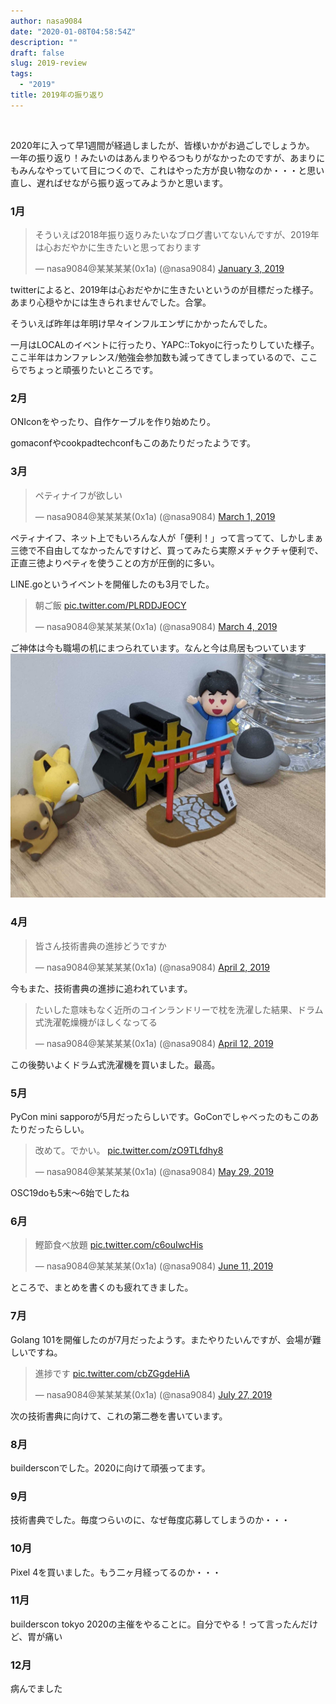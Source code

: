 ```yaml
---
author: nasa9084
date: "2020-01-08T04:58:54Z"
description: ""
draft: false
slug: 2019-review
tags:
  - "2019"
title: 2019年の振り返り
---
```



‌

2020年に入って早1週間が経過しましたが、皆様いかがお過ごしでしょうか。 一年の振り返り！みたいのはあんまりやるつもりがなかったのですが、あまりにもみんなやっていて目につくので、これはやった方が良い物なのか・・・と思い直し、遅ればせながら振り返ってみようかと思います。

### 1月

<blockquote class="twitter-tweet"><p lang="ja" dir="ltr">そういえば2018年振り返りみたいなブログ書いてないんですが、2019年は心おだやかに生きたいと思っております</p>&mdash; nasa9084@某某某某(0x1a) (@nasa9084) <a href="https://twitter.com/nasa9084/status/1080869672818335744?ref_src=twsrc%5Etfw">January 3, 2019</a></blockquote>
<script async src="https://platform.twitter.com/widgets.js" charset="utf-8"></script>

twitterによると、2019年は心おだやかに生きたいというのが目標だった様子。あまり心穏やかには生きられませんでした。合掌。

そういえば昨年は年明け早々インフルエンザにかかったんでした。

一月はLOCALのイベントに行ったり、YAPC::Tokyoに行ったりしていた様子。ここ半年はカンファレンス/勉強会参加数も減ってきてしまっているので、ここらでちょっと頑張りたいところです。

### 2月

ONIconをやったり、自作ケーブルを作り始めたり。

gomaconfやcookpadtechconfもこのあたりだったようです。

### 3月

<blockquote class="twitter-tweet"><p lang="ja" dir="ltr">ペティナイフが欲しい</p>&mdash; nasa9084@某某某某(0x1a) (@nasa9084) <a href="https://twitter.com/nasa9084/status/1101339768116281344?ref_src=twsrc%5Etfw">March 1, 2019</a></blockquote>
<script async src="https://platform.twitter.com/widgets.js" charset="utf-8"></script>

ペティナイフ、ネット上でもいろんな人が「便利！」って言ってて、しかしまぁ三徳で不自由してなかったんですけど、買ってみたら実際メチャクチャ便利で、正直三徳よりペティを使うことの方が圧倒的に多い。

LINE.goというイベントを開催したのも3月でした。

<blockquote class="twitter-tweet"><p lang="ja" dir="ltr">朝ご飯 <a href="https://t.co/PLRDDJEOCY">pic.twitter.com/PLRDDJEOCY</a></p>&mdash; nasa9084@某某某某(0x1a) (@nasa9084) <a href="https://twitter.com/nasa9084/status/1102716831599484928?ref_src=twsrc%5Etfw">March 4, 2019</a></blockquote>
<script async src="https://platform.twitter.com/widgets.js" charset="utf-8"></script>

ご神体は今も職場の机にまつられています。なんと今は鳥居もついています
![IMG_20200108_133705](images/IMG_20200108_133705.jpg)

### 4月

<blockquote class="twitter-tweet"><p lang="ja" dir="ltr">皆さん技術書典の進捗どうですか</p>&mdash; nasa9084@某某某某(0x1a) (@nasa9084) <a href="https://twitter.com/nasa9084/status/1112944814541070337?ref_src=twsrc%5Etfw">April 2, 2019</a></blockquote>
<script async src="https://platform.twitter.com/widgets.js" charset="utf-8"></script>

今もまた、技術書典の進捗に追われています。

<blockquote class="twitter-tweet"><p lang="ja" dir="ltr">たいした意味もなく近所のコインランドリーで枕を洗濯した結果、ドラム式洗濯乾燥機がほしくなってる</p>&mdash; nasa9084@某某某某(0x1a) (@nasa9084) <a href="https://twitter.com/nasa9084/status/1116727517849608193?ref_src=twsrc%5Etfw">April 12, 2019</a></blockquote>
<script async src="https://platform.twitter.com/widgets.js" charset="utf-8"></script>

この後勢いよくドラム式洗濯機を買いました。最高。

### 5月

PyCon mini sapporoが5月だったらしいです。GoConでしゃべったのもこのあたりだったらしい。

<blockquote class="twitter-tweet"><p lang="ja" dir="ltr">改めて。でかい。 <a href="https://t.co/zO9TLfdhy8">pic.twitter.com/zO9TLfdhy8</a></p>&mdash; nasa9084@某某某某(0x1a) (@nasa9084) <a href="https://twitter.com/nasa9084/status/1133758838824288258?ref_src=twsrc%5Etfw">May 29, 2019</a></blockquote>
<script async src="https://platform.twitter.com/widgets.js" charset="utf-8"></script>

OSC19doも5末〜6始でしたね

### 6月

<blockquote class="twitter-tweet"><p lang="ja" dir="ltr">鰹節食べ放題 <a href="https://t.co/c6ouIwcHis">pic.twitter.com/c6ouIwcHis</a></p>&mdash; nasa9084@某某某某(0x1a) (@nasa9084) <a href="https://twitter.com/nasa9084/status/1138395750902054915?ref_src=twsrc%5Etfw">June 11, 2019</a></blockquote>
<script async src="https://platform.twitter.com/widgets.js" charset="utf-8"></script>

ところで、まとめを書くのも疲れてきました。

### 7月

Golang 101を開催したのが7月だったようす。またやりたいんですが、会場が難しいですね。

<blockquote class="twitter-tweet"><p lang="ja" dir="ltr">進捗です <a href="https://t.co/cbZGgdeHiA">pic.twitter.com/cbZGgdeHiA</a></p>&mdash; nasa9084@某某某某(0x1a) (@nasa9084) <a href="https://twitter.com/nasa9084/status/1155029202300628992?ref_src=twsrc%5Etfw">July 27, 2019</a></blockquote>
<script async src="https://platform.twitter.com/widgets.js" charset="utf-8"></script>

次の技術書典に向けて、これの第二巻を書いています。

### 8月

buildersconでした。2020に向けて頑張ってます。

### 9月

技術書典でした。毎度つらいのに、なぜ毎度応募してしまうのか・・・

### 10月

Pixel 4を買いました。もう二ヶ月経ってるのか・・・

### 11月

builderscon tokyo 2020の主催をやることに。自分でやる！って言ったんだけど、胃が痛い

### 12月

病んでました



